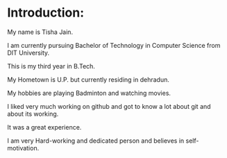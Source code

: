 # Introduction:

My name is Tisha Jain.

I am currently pursuing Bachelor of Technology in Computer Science from DIT University.

This is my third year in B.Tech.

My Hometown is U.P. but currently residing in dehradun.

My hobbies are playing Badminton and watching movies.

I liked very much working on github and got to know a lot about git and about its working.

It was a great experience.

I am very Hard-working and dedicated person and believes in self-motivation.
